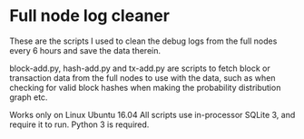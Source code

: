 # Full node log cleaner

These are the scripts I used to clean the debug logs from the full nodes every 6 hours and save the data therein.

block-add.py, hash-add.py and tx-add.py are scripts to fetch block or transaction data from the full nodes to use with the data, such as when checking for valid block hashes when making the probability distribution graph etc.

Works only on Linux Ubuntu 16.04
All scripts use in-processor SQLite 3, and require it to run.
Python 3 is required.